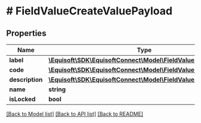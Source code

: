# # FieldValueCreateValuePayload

## Properties

Name | Type | Description | Notes
------------ | ------------- | ------------- | -------------
**label** | [**\Equisoft\SDK\EquisoftConnect\Model\FieldValueLocalizedString**](FieldValueLocalizedString.md) |  |
**code** | [**\Equisoft\SDK\EquisoftConnect\Model\FieldValueLocalizedString**](FieldValueLocalizedString.md) |  | [optional]
**description** | [**\Equisoft\SDK\EquisoftConnect\Model\FieldValueLocalizedString**](FieldValueLocalizedString.md) |  | [optional]
**name** | **string** |  | [optional]
**isLocked** | **bool** |  | [optional]

[[Back to Model list]](../../README.md#models) [[Back to API list]](../../README.md#endpoints) [[Back to README]](../../README.md)
